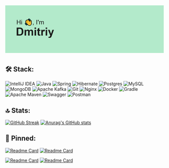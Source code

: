 <h1 align="center"> <img src="header.png"></h1>

## 🛠️ Stack:

![IntelliJ IDEA](https://img.shields.io/badge/IntelliJIDEA-000000.svg?style=for-the-badge&logo=intellij-idea&logoColor=white)
![Java](https://img.shields.io/badge/java-%23ED8B00.svg?style=for-the-badge&logo=openjdk&logoColor=white)
![Spring](https://img.shields.io/badge/spring-%236DB33F.svg?style=for-the-badge&logo=spring&logoColor=white)
![Hibernate](https://img.shields.io/badge/Hibernate-59666C?style=for-the-badge&logo=Hibernate&logoColor=white)
![Postgres](https://img.shields.io/badge/postgres-%23316192.svg?style=for-the-badge&logo=postgresql&logoColor=white)
![MySQL](https://img.shields.io/badge/mysql-4479A1.svg?style=for-the-badge&logo=mysql&logoColor=white)
![MongoDB](https://img.shields.io/badge/MongoDB-%234ea94b.svg?style=for-the-badge&logo=mongodb&logoColor=white)
![Apache Kafka](https://img.shields.io/badge/Apache%20Kafka-000?style=for-the-badge&logo=apachekafka)
![Git](https://img.shields.io/badge/git-%23F05033.svg?style=for-the-badge&logo=git&logoColor=white)
![Nginx](https://img.shields.io/badge/nginx-%23009639.svg?style=for-the-badge&logo=nginx&logoColor=white)
![Docker](https://img.shields.io/badge/docker-%230db7ed.svg?style=for-the-badge&logo=docker&logoColor=white)
![Gradle](https://img.shields.io/badge/Gradle-02303A.svg?style=for-the-badge&logo=Gradle&logoColor=white)
![Apache Maven](https://img.shields.io/badge/Apache%20Maven-C71A36?style=for-the-badge&logo=Apache%20Maven&logoColor=white)
![Swagger](https://img.shields.io/badge/-Swagger-%23Clojure?style=for-the-badge&logo=swagger&logoColor=white)
![Postman](https://img.shields.io/badge/Postman-FF6C37?style=for-the-badge&logo=postman&logoColor=white)

## 🔝 Stats:

[![GitHub Streak](https://streak-stats.demolab.com/?user=LudoEd112&locale=ru&theme=darcula)](https://github.com/LudoEd112)
[![Anurag's GitHub stats](https://github-readme-stats.vercel.app/api?username=LudoEd112&hide=contribs,stars&show=reviews,prs_merged&show_icons=true&theme=darcula)](https://github.com/LudoEd112)

## 📌 Pinned:

[![Readme Card](https://github-readme-stats.vercel.app/api/pin/?username=LudoEd112&repo=java-filmorate&theme=darcula)](https://github.com/LudoEd112/java-filmorate)
[![Readme Card](https://github-readme-stats.vercel.app/api/pin/?username=LudoEd112&repo=java-shareit&theme=darcula)](https://github.com/LudoEd112/java-shareit)

[![Readme Card](https://github-readme-stats.vercel.app/api/pin/?username=LudoEd112&repo=java-kanban&theme=darcula)](https://github.com/LudoEd112/java-kanban)
[![Readme Card](https://github-readme-stats.vercel.app/api/pin/?username=LudoEd112&repo=NginxTest&theme=darcula)](https://github.com/LudoEd112/NginxTest)